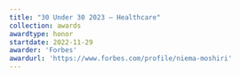 ```yaml
---
title: "30 Under 30 2023 — Healthcare"
collection: awards
awardtype: honor
startdate: 2022-11-29
awarder: 'Forbes'
awardurl: 'https://www.forbes.com/profile/niema-moshiri'
---
```

